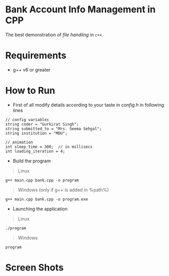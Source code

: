 # Bank Account Info Management in CPP
The best demonstration of _file handling_ in `c++`.

# Requirements
+ g++ v6 or greater

# How to Run
+ First of all modify details according to your taste in _config.h_ in following lines
```
// config variables
string coder = "Gurkirat Singh";
string submitted_to = "Mrs. Seema Sehgal";
string institution = "MDU";

// animation
int sleep_time = 300;  // in millisecs
int loading_iteration = 4;
```

+ Build the program
> Linux

```
g++ main.cpp bank.cpp -o program
```

> Windows  (only if g++ is added in %path%)

```
g++ main.cpp bank.cpp -o program.exe
```

+ Launching the application
> Linux

```
./program
```

> Windows

```
program
```

# Screen Shots

